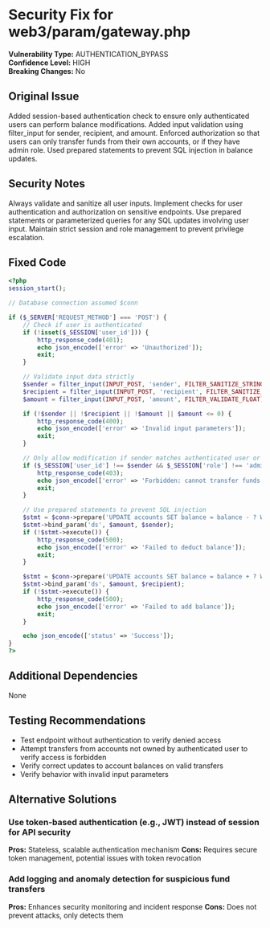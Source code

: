 # Security Fix for web3/param/gateway.php

**Vulnerability Type:** AUTHENTICATION_BYPASS  
**Confidence Level:** HIGH  
**Breaking Changes:** No

## Original Issue
Added session-based authentication check to ensure only authenticated users can perform balance modifications. Added input validation using filter_input for sender, recipient, and amount. Enforced authorization so that users can only transfer funds from their own accounts, or if they have admin role. Used prepared statements to prevent SQL injection in balance updates.

## Security Notes
Always validate and sanitize all user inputs. Implement checks for user authentication and authorization on sensitive endpoints. Use prepared statements or parameterized queries for any SQL updates involving user input. Maintain strict session and role management to prevent privilege escalation.

## Fixed Code
```php
<?php
session_start();

// Database connection assumed $conn

if ($_SERVER['REQUEST_METHOD'] === 'POST') {
    // Check if user is authenticated
    if (!isset($_SESSION['user_id'])) {
        http_response_code(401);
        echo json_encode(['error' => 'Unauthorized']);
        exit;
    }

    // Validate input data strictly
    $sender = filter_input(INPUT_POST, 'sender', FILTER_SANITIZE_STRING);
    $recipient = filter_input(INPUT_POST, 'recipient', FILTER_SANITIZE_STRING);
    $amount = filter_input(INPUT_POST, 'amount', FILTER_VALIDATE_FLOAT);

    if (!$sender || !$recipient || !$amount || $amount <= 0) {
        http_response_code(400);
        echo json_encode(['error' => 'Invalid input parameters']);
        exit;
    }

    // Only allow modification if sender matches authenticated user or user has admin role
    if ($_SESSION['user_id'] !== $sender && $_SESSION['role'] !== 'admin') {
        http_response_code(403);
        echo json_encode(['error' => 'Forbidden: cannot transfer funds from other accounts']);
        exit;
    }

    // Use prepared statements to prevent SQL injection
    $stmt = $conn->prepare('UPDATE accounts SET balance = balance - ? WHERE username = ?');
    $stmt->bind_param('ds', $amount, $sender);
    if (!$stmt->execute()) {
        http_response_code(500);
        echo json_encode(['error' => 'Failed to deduct balance']);
        exit;
    }

    $stmt = $conn->prepare('UPDATE accounts SET balance = balance + ? WHERE username = ?');
    $stmt->bind_param('ds', $amount, $recipient);
    if (!$stmt->execute()) {
        http_response_code(500);
        echo json_encode(['error' => 'Failed to add balance']);
        exit;
    }

    echo json_encode(['status' => 'Success']);
}
?>
```

## Additional Dependencies
None

## Testing Recommendations
- Test endpoint without authentication to verify denied access
- Attempt transfers from accounts not owned by authenticated user to verify access is forbidden
- Verify correct updates to account balances on valid transfers
- Verify behavior with invalid input parameters

## Alternative Solutions

### Use token-based authentication (e.g., JWT) instead of session for API security
**Pros:** Stateless, scalable authentication mechanism
**Cons:** Requires secure token management, potential issues with token revocation

### Add logging and anomaly detection for suspicious fund transfers
**Pros:** Enhances security monitoring and incident response
**Cons:** Does not prevent attacks, only detects them

